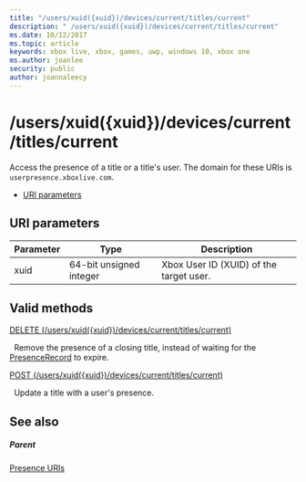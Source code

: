 ```yaml
---
title: "/users/xuid({xuid})/devices/current/titles/current"
description: " /users/xuid({xuid})/devices/current/titles/current"
ms.date: 10/12/2017
ms.topic: article
keywords: xbox live, xbox, games, uwp, windows 10, xbox one
ms.author: joanlee
security: public
author: joannaleecy
---
```


# /users/xuid({xuid})/devices/current/titles/current
Access the presence of a title or a title's user. 
The domain for these URIs is `userpresence.xboxlive.com`.
 
  * [URI parameters](#ID4EV)
 
<a id="ID4EV"></a>

 
## URI parameters
 
| Parameter| Type| Description| 
| --- | --- | --- | 
| xuid| 64-bit unsigned integer| Xbox User ID (XUID) of the target user.| 
  
<a id="ID4EUB"></a>

 
## Valid methods

[DELETE (/users/xuid({xuid})/devices/current/titles/current)](uri-usersxuiddevicescurrenttitlescurrentdelete.md)

&nbsp;&nbsp;Remove the presence of a closing title, instead of waiting for the [PresenceRecord](../../json/json-presencerecord.md) to expire.

[POST (/users/xuid({xuid})/devices/current/titles/current)](uri-usersxuiddevicescurrenttitlescurrentpost.md)

&nbsp;&nbsp;Update a title with a user's presence.
 
<a id="ID4EBC"></a>

 
## See also
 
<a id="ID4EDC"></a>

 
##### Parent 

[Presence URIs](atoc-reference-presence.md)

   